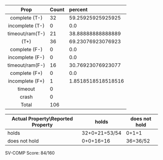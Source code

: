 
| Prop | Count | percent |
|:----:|:------|:--|
|complete   (T-)|32| 59.25925925925925 |
|incomplete (T-)|0|0.0 |
|timeout/ram(T-)|21|38.88888888888889 |
|           (T+)|36|69.23076923076923 |
|complete   (F-)|0|0.0 |
|incomplete (F-)|0|0.0 |
|timeout/ram(F-)|16|30.76923076923077 |
|complete   (F+)|0|0.0 |
|incomplete (F+)|1|1.8518518518518516 |
|timeout        |0| |
|crash          |0| |
|Total          |106| |

| Actual Property\Reported Property | holds | does not hold |
|------------------------------------|-------|---------------|
| holds | 32+0+21=53/54 | 0+1=1 |
| does not hold | 0+0+16=16 | 36=36/52 |

SV-COMP Score: 84/160

